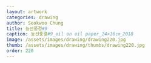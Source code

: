 ```yaml
---
layout: artwork 
categories: drawing 
author: Seokwoo Chung 
title: 능선풍경#9 
caption: 능선풍경#9_oil on oil paper_24×16㎝_2018 
image: /assets/images/drawing/drawing220.jpg 
thumb: /assets/images/drawing/thumbs/drawing220.jpg 
order: 220 
---
```

